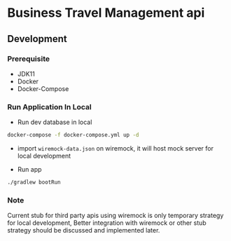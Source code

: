 # Business Travel Management api

## Development

### Prerequisite

* JDK11
* Docker
* Docker-Compose

### Run Application In Local
- Run dev database in local

```bash
docker-compose -f docker-compose.yml up -d
```
- import `wiremock-data.json` on wiremock, it will host mock server for local development

- Run app

```bash
./gradlew bootRun
```
### Note
Current stub for third party apis using wiremock is only temporary strategy for local development,
Better integration with wiremock or other stub strategy should be discussed and implemented later.
